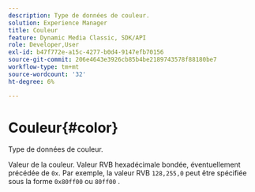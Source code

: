```yaml
---
description: Type de données de couleur.
solution: Experience Manager
title: Couleur
feature: Dynamic Media Classic, SDK/API
role: Developer,User
exl-id: b47f772e-a15c-4277-b0d4-9147efb70156
source-git-commit: 206e4643e3926cb85b4be2189743578f88180be7
workflow-type: tm+mt
source-wordcount: '32'
ht-degree: 6%

---
```


# Couleur{#color}

Type de données de couleur.

Valeur de la couleur. Valeur RVB hexadécimale bondée, éventuellement précédée de `0x`. Par exemple, la valeur RVB `128,255,0` peut être spécifiée sous la forme `0x80ff00` ou `80ff00` .

